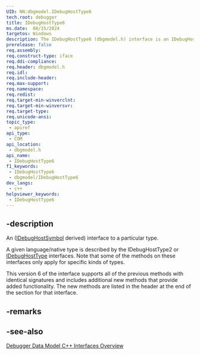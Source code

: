 ```yaml
---
UID: NN:dbgmodel.IDebugHostType6
tech.root: debugger
title: IDebugHostType6
ms.date:  08/15/2024
targetos: Windows
description: The IDebugHostType6 (dbgmodel.h) interface is an IDebugHostSymbol derived interface that provides access to a particular type.
prerelease: false
req.assembly: 
req.construct-type: iface
req.ddi-compliance: 
req.header: dbgmodel.h
req.idl: 
req.include-header: 
req.max-support: 
req.namespace: 
req.redist: 
req.target-min-winverclnt: 
req.target-min-winversvr: 
req.target-type: 
req.unicode-ansi: 
topic_type:
 - apiref
api_type:
 - COM
api_location:
 - dbgmodel.h
api_name:
 - IDebugHostType6
f1_keywords:
 - IDebugHostType6
 - dbgmodel/IDebugHostType6
dev_langs:
 - c++
helpviewer_keywords:
 - IDebugHostType6
---
```


## -description

An ([IDebugHostSymbol](nn-dbgmodel-idebughostsymbol.md) derived) interface to a particular type.

A given language/native type is described by the IDebugHostType2 or [IDebugHostType](nn-dbgmodel-idebughosttype.md) interfaces. Note that some of the methods on these interfaces only apply for specific kinds of types.

This version 6 of the interface supports all of the previous methods with identical signatures and includes additional new methods that provide added functionality. The new methods are listed in the header at the end of the section for that interface.

## -remarks

## -see-also

[Debugger Data Model C++ Interfaces Overview](/windows-hardware/drivers/debugger/data-model-cpp-overview)
